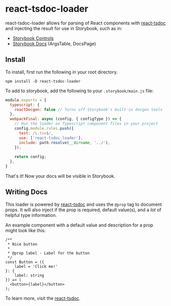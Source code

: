 # react-tsdoc-loader

react-tsdoc-loader allows for parsing of React components with [react-tsdoc](https://github.com/noahbuscher/react-tsdoc) and injecting the result for use in Storybook, such as in:

- [Storybook Controls](https://storybook.js.org/docs/react/essentials/controls)
- [Storybook Docs](https://storybook.js.org/addons/@storybook/addon-docs) (ArgsTable, DocsPage)

## Install

To install, first run the following in your root directory.

```
npm install -D react-tsdoc-loader
```

To add to storybook, add the following to your `.storybook/main.js` file:

```js
module.exports = {
  typescript: {
    reactDocgen: false // Turns off Storybook's built-in docgen tools
  },
  webpackFinal: async (config, { configType }) => {
    // Run the loader on Typescript component files in your project
    config.module.rules.push({
      test: /\.tsx$/,
      use: ['react-tsdoc-loader'],
      include: path.resolve(__dirname, '../'),
    });
    
    return config;
  },
}
```

That's it! Now your docs will be visible in Storybook.

## Writing Docs

This loader is powered by [react-tsdoc](https://github.com/noahbuscher/react-tsdoc) and uses the `@prop` tag to document props. It will also inject if the prop is required, default value(s), and a _lot_ of helpful type information.

An example component with a default value and description for a prop might look like this:

```tsx
/**
 * Nice button
 *
 * @prop label - Label for the button
 */
const Button = ({
	label = 'Click me!'
}: {
	label: string
}) => (
  <button>{label}</button>
);
```

To learn more, visit the [react-tsdoc](https://github.com/noahbuscher/react-tsdoc).
